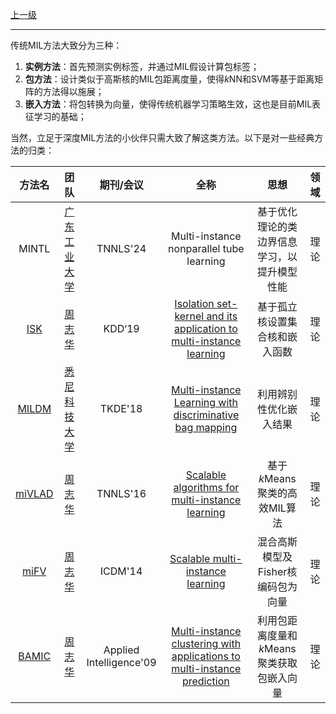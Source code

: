 [上一级](README.md)

---

传统MIL方法大致分为三种：
1. **实例方法**：首先预测实例标签，并通过MIL假设计算包标签；
2. **包方法**：设计类似于高斯核的MIL包距离度量，使得$k$NN和SVM等基于距离矩阵的方法得以施展；
3. **嵌入方法**：将包转换为向量，使得传统机器学习策略生效，这也是目前MIL表征学习的基础；

当然，立足于深度MIL方法的小伙伴只需大致了解这类方法。以下是对一些经典方法的归类：


|方法名|                                         团队                                         |期刊/会议|全称|            思想             |领域|
|:--------------------:|:----------------------------------------------------------------------------------:|:---:|:---:|:-------------------------:|:---:|
|MINTL|  [广东工业大学](https://scholar.google.com/citations?user=ZF3gp9wAAAAJ&hl=zh-CN&oi=sra)  |TNNLS'24|Multi-instance nonparallel tube learning|  基于优化理论的类边界信息学习，以提升模型性能   |理论
|[ISK](https://inkiyinji.blog.csdn.net/article/details/112124291)|                     [周志华](http://129.211.169.156/publication)                      |KDD‘19|[Isolation set-kernel and its application to multi-instance learning](https://inkiyinji.blog.csdn.net/article/details/105624719)|      基于孤立核设置集合核和嵌入函数      |理论
|[MILDM](https://github.com/InkiInki/MILDM-MNIST)|  [悉尼科技大学](https://scholar.google.com/citations?user=kbnFw94AAAAJ&hl=zh-CN&oi=sra)  |TKDE'18|[Multi-instance Learning with discriminative bag mapping](https://inkiyinji.blog.csdn.net/article/details/108139662)|        利用辨别性优化嵌入结果        |理论
|[miVLAD](http://www.lamda.nju.edu.cn/code_SMIL.ashx)|                     [周志华](http://129.211.169.156/publication)                      |TNNLS'16|[Scalable algorithms for multi-instance learning](https://inkiyinji.blog.csdn.net/article/details/106600849)|   基于$k$Means聚类的高效MIL算法    |理论
|[miFV](http://www.lamda.nju.edu.cn/code_SMIL.ashx)|                     [周志华](http://129.211.169.156/publication)                      |ICDM'14|[Scalable multi-instance learning](https://inkiyinji.blog.csdn.net//article/details/106419932)|   混合高斯模型及Fisher核编码包为向量    |理论
|[BAMIC](https://github.com/InkiInki/BAMIC-MNIST)|                     [周志华](http://129.211.169.156/publication)                      |Applied Intelligence'09|[Multi-instance clustering with applications to multi-instance prediction](https://blog.csdn.net/Knight_ZJY/article/details/127075256)| 利用包距离度量和$k$Means聚类获取包嵌入向量 |理论